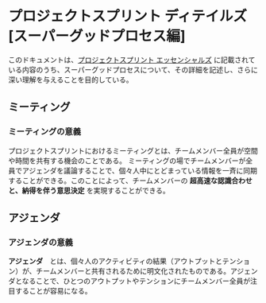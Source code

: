 # プロジェクトスプリント ディテイルズ[スーパーグッドプロセス編]

このドキュメントは、[プロジェクトスプリント エッセンシャルズ](https://copilot-jp.github.io/project-sprint/essentials.html) に記載されている内容のうち、スーパーグッドプロセスについて、その詳細を記述し、さらに深い理解を与えることを目的している。

## ミーティング

### ミーティングの意義
プロジェクトスプリントにおけるミーティングとは、チームメンバー全員が空間や時間を共有する機会のことである。
ミーティングの場でチームメンバーが全員でアジェンダを議論することで、個々人中にとどまっている情報を一斉に同期することができる。このことによって、チームメンバーの  **超高速な認識合わせと、納得を伴う意思決定**  を実現することができる。

## アジェンダ

### アジェンダの意義
**アジェンダ**　とは、個々人のアクティビティの結果（アウトプットとテンション）が、チームメンバーと共有されるために明文化されたものである。アジェンダとなることで、ひとつのアウトプットやテンションにチームメンバー全員が注目することが容易になる。
